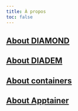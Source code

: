 ```yaml
---
title: À propos
toc: false
---
```


<a href="diamond"><h2 class="text-left">About DIAMOND</h2></a>

<a href="diadem"><h2 class="text-left">About DIADEM</h2></a>

<a href="containers"><h2 class="text-left">About containers</h2></a>

<a href="apptainer"><h2 class="text-left">About Apptainer</h2></a>